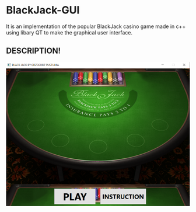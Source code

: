 # BlackJack-GUI

It is an implementation of the popular BlackJack casino game made in c++ using libary QT to make the graphical user interface.

## DESCRIPTION!

<img
  src="/pictures/menu.png"
  alt="Menu"
  title="Optional title"
  style="display: inline-block; margin: 0 auto">
